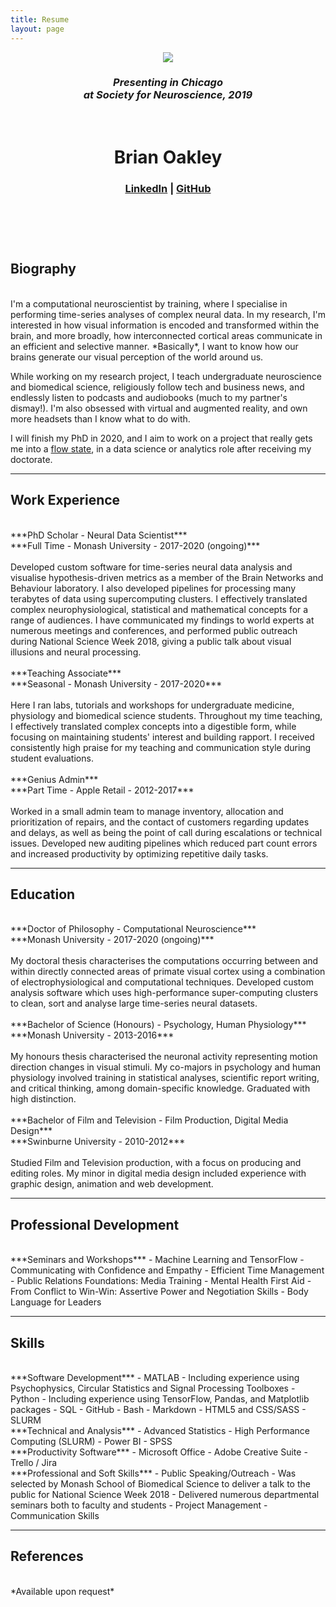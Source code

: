 ```yaml
---
title: Resume
layout: page
---
```


<header class="header-resume {% if site.animation %}animated{% endif %}">

<a class="link">
    <img class="selfie" src="../assets/images/sfn_poster.png" />
</a>
<h3 class="description"><i>Presenting in Chicago<br> at Society for Neuroscience, 2019</i></h3><br>

<h1>Brian Oakley</h1>
<h3 class="description"><a href="http://www.linkedin.com/in/broak">LinkedIn</a>  |  <a href="http://www.github.com/broak">GitHub</a></h3><br>
<br>

</header>

## Biography

<br>
I'm a computational neuroscientist by training, where I specialise in performing time-series analyses of complex neural data. In my research, I'm interested in how visual information is encoded and transformed within the brain, and more broadly, how interconnected cortical areas communicate in an efficient and selective manner. *Basically*, I want to know how our brains generate our visual perception of the world around us.

While working on my research project, I teach undergraduate neuroscience and biomedical science, religiously follow tech and business news, and endlessly listen to podcasts and audiobooks (much to my partner's dismay!). I'm also obsessed with virtual and augmented reality, and own more headsets than I know what to do with.

I will finish my PhD in 2020, and I aim to work on a project that really gets me into a [flow state](http://positivepsychology.org.uk/living-in-flow), in a data science or analytics role after receiving my doctorate.

---
## Work Experience

<br>
***PhD Scholar - Neural Data Scientist***<br>
***Full Time - Monash University - 2017-2020 (ongoing)***<br>
<br>
Developed custom software for time-series neural data analysis and visualise hypothesis-driven metrics as a member of the Brain Networks and Behaviour laboratory. I also developed pipelines for processing many terabytes of data using supercomputing clusters. I effectively translated complex neurophysiological, statistical and mathematical concepts for a range of audiences. I have communicated my findings to world experts at numerous meetings and conferences, and performed public outreach during National Science Week 2018, giving a public talk about visual illusions and neural processing.

<br>
<br>
***Teaching Associate***<br>
***Seasonal - Monash University - 2017-2020***<br>
<br>
Here I ran labs, tutorials and workshops for undergraduate medicine, physiology and biomedical science students. Throughout my time teaching, I effectively translated complex concepts into a digestible form, while focusing on maintaining students' interest and building rapport. I received consistently high praise for my teaching and communication style during student evaluations.

<br>
<br>
***Genius Admin***<br>
***Part Time - Apple Retail - 2012-2017***<br>
<br>
Worked in a small admin team to manage inventory, allocation and prioritization of repairs, and the contact of customers regarding updates and delays, as well as being the point of call during escalations or technical issues. Developed new auditing pipelines which reduced part count errors and increased productivity by optimizing repetitive daily tasks.

---
## Education

<br>
***Doctor of Philosophy - Computational Neuroscience***<br>
***Monash University - 2017-2020 (ongoing)***<br>
<br>
My doctoral thesis characterises the computations occurring between and within directly connected areas of primate visual cortex using a combination of electrophysiological and computational techniques. Developed custom analysis software which uses high-performance super-computing clusters to clean, sort and analyse large time-series neural datasets.

<br>
<br>
***Bachelor of Science (Honours) - Psychology, Human Physiology***<br>
***Monash University - 2013-2016***<br>
<br>
My honours thesis characterised the neuronal activity representing motion direction changes in visual stimuli. My co-majors in psychology and human physiology involved training in statistical analyses, scientific report writing, and critical thinking, among domain-specific knowledge. Graduated with high distinction.

<br>
<br>
***Bachelor of Film and Television - Film Production, Digital Media Design***<br>
***Swinburne University - 2010-2012***<br>
<br>
Studied Film and Television production, with a focus on producing and editing roles. My minor in digital media design included experience with graphic design, animation and web development.

---
## Professional Development

<br>
***Seminars and Workshops***
- Machine Learning and TensorFlow
- Communicating with Confidence and Empathy
- Efficient Time Management
- Public Relations Foundations: Media Training
- Mental Health First Aid
- From Conflict to Win-Win: Assertive Power and Negotiation Skills
- Body Language for Leaders

---
## Skills

<br>
***Software Development***
- MATLAB
	- Including experience using Psychophysics, Circular Statistics and Signal Processing Toolboxes
- Python
	- Including experience using TensorFlow, Pandas, and Matplotlib packages
- SQL
- GitHub
- Bash
- Markdown
- HTML5 and CSS/SASS
- SLURM

<br>
***Technical and Analysis***
- Advanced Statistics
- High Performance Computing (SLURM)
- Power BI
- SPSS

<br>
***Productivity Software***
- Microsoft Office
- Adobe Creative Suite
- Trello / Jira

<br>
***Professional and Soft Skills***
- Public Speaking/Outreach
	- Was selected by Monash School of Biomedical Science to deliver a talk to the public for National Science Week 2018
	- Delivered numerous departmental seminars both to faculty and students
- Project Management
- Communication Skills

---
## References

<br>
*Available upon request*